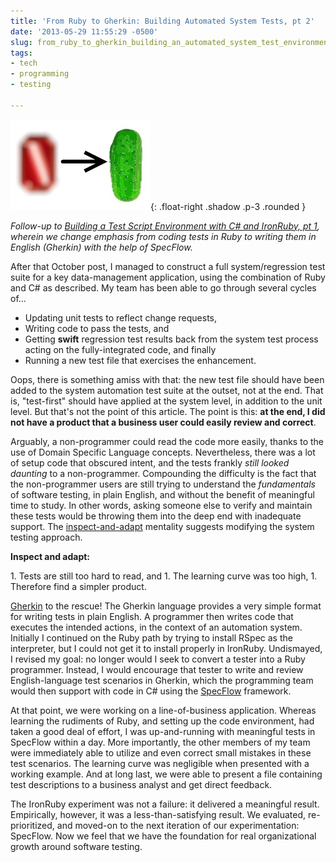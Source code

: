 ```yaml
---
title: 'From Ruby to Gherkin: Building Automated System Tests, pt 2'
date: '2013-05-29 11:55:29 -0500'
slug: from_ruby_to_gherkin_building_an_automated_system_test_environment_pt_2
tags:
- tech
- programming
- testing

---
```



![image depicting a ruby and gherkin](/images/fromRubyToGherkin.jpg){: .float-right .shadow .p-3 .rounded }

_Follow-up to [Building a Test Script Environment with C# and IronRuby, pt
1](/archive/2012/10/11/building_a_test_script_environment_with_c_and_ironruby_pt_1/),
wherein we change emphasis from coding tests in Ruby to writing them in English
(Gherkin) with the help of SpecFlow._

After that October post, I managed to construct a full system/regression test
suite for a key data-management application, using the combination of Ruby and
C# as described. My team has been able to go through several cycles of&hellip;

<!-- truncate -->

* Updating unit tests to reflect change requests,
* Writing code to pass the tests, and
* Getting **swift** regression test results back from the system test process
  acting on the fully-integrated code, and finally
* Running a new test file that exercises the enhancement.

Oops, there is something amiss with that: the new test file should have been
added to the system automation test suite at the outset, not at the end. That
is, "test-first" should have applied at the system level, in addition to the
unit level. But that's not the point of this article. The point is this: **at
the end, I did not have a product that a business user could easily review and
correct**.

Arguably, a non-programmer could read the code more easily, thanks to the use of
Domain Specific Language concepts. Nevertheless, there was a lot of setup code
that obscured intent, and the tests frankly _still looked daunting_ to a
non-programmer. Compounding the difficulty is the fact that the non-programmer
users are still trying to understand the _fundamentals_ of software testing, in
plain English, and without the benefit of meaningful time to study. In other
words, asking someone else to verify and maintain these tests would be throwing
them into the deep end with inadequate support. The [inspect-and-adapt](http://marcbless.blogspot.com/2011/05/agile-principle-12-inspect-and-adapt.html)
mentality suggests modifying the system testing approach.

<div class="float-right shadow p-3 rounded bg-dark text-light">
<p><b>Inspect and adapt:</b></p>
1. Tests are still too hard to read, and
1. The learning curve was too high,
1. Therefore find a simpler product.
</div>

[Gherkin](https://github.com/cucumber/cucumber/wiki/Gherkin) to the
rescue! The Gherkin language provides a very simple format for writing tests in
plain English. A programmer then writes code that executes the intended actions,
in the context of an automation system. Initially I continued on the Ruby path
by trying to install RSpec as the interpreter, but I could not get it to install
properly in IronRuby. Undismayed, I revised my goal: no longer would I seek to
convert a tester into a Ruby programmer. Instead, I would encourage that tester
to write and review English-language test scenarios in Gherkin, which the
programming team would then support with code in C# using the [SpecFlow](http://www.specflow.org/specflownew/) framework.

At that point, we were working on a line-of-business application. Whereas
learning the rudiments of Ruby, and setting up the code environment, had taken a
good deal of effort, I was up-and-running with meaningful tests in SpecFlow
within a day. More importantly, the other members of my team were immediately
able to utilize and even correct small mistakes in these test scenarios. The
learning curve was negligible when presented with a working example. And at long
last, we were able to present a file containing test descriptions to a business
analyst and get direct feedback.

The IronRuby experiment was not a failure: it delivered a meaningful result.
Empirically, however, it was a less-than-satisfying result. We evaluated,
re-prioritized, and moved-on to the next iteration of our experimentation:
SpecFlow. Now we feel that we have the foundation for real organizational growth
around software testing.
